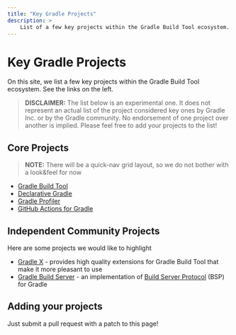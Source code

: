 ```yaml
---
title: "Key Gradle Projects"
description: >
    List of a few key projects within the Gradle Build Tool ecosystem.
---
```


# Key Gradle Projects

On this site, we list a few key projects within the Gradle Build Tool ecosystem.
See the links on the left.

> **DISCLAIMER:** The list below is an experimental one.
> It does not represent an actual list of the project considered
> key ones by Gradle Inc. or by the Gradle community.
> No endorsement of one project over another is implied.
> Please feel free to add your projects to the list!

## Core Projects

> **NOTE:** There will be a quick-nav grid layout,
> so we do not bother with a look&feel for now

- [Gradle Build Tool](https://gradle.org/)
- [Declarative Gradle](https://declarative.gradle.org/)
- [Gradle Profiler](https://github.com/gradle/gradle-profiler)
- [GitHub Actions for Gradle](https://github.com/gradle/gradle-build-action)

## Independent Community Projects

Here are some projects we would like to highlight

- [Gradle X](https://gradlex.org/) - provides high quality extensions for Gradle Build Tool that make it more pleasant to use
- [Gradle Build Server](https://github.com/microsoft/build-server-for-gradle) - an implementation of [Build Server Protocol](https://build-server-protocol.github.io/docs/specification) (BSP) for Gradle

## Adding your projects

Just submit a pull request with a patch to this page!
